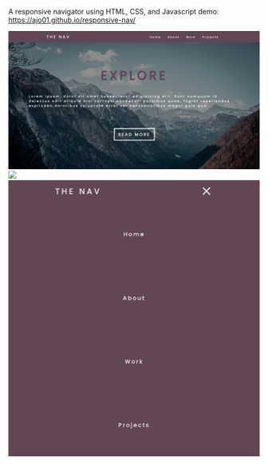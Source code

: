 A responsive navigator using HTML, CSS, and Javascript
demo: https://ajo01.github.io/responsive-nav/

![](img/demo1.png?raw=true)
![](img/dem02.png?raw=true)
![](img/demo3.png?raw=true)